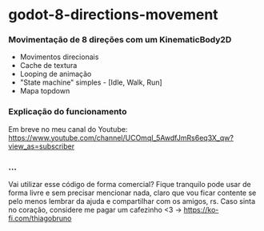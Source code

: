 # godot-8-directions-movement


### Movimentação de 8 direções com um KinematicBody2D
- Movimentos direcionais
- Cache de textura
- Looping de animação
- "State machine" simples - [Idle, Walk, Run]
- Mapa topdown


### Explicação do funcionamento
Em breve no meu canal do Youtube: https://www.youtube.com/channel/UCOmqI_5AwdfJmRs6eq3X_qw?view_as=subscriber


### ...
Vai utilizar esse código de forma comercial? Fique tranquilo pode usar de forma livre e sem precisar mencionar nada, claro que vou ficar contente se pelo menos lembrar da ajuda e compartilhar com os amigos, rs. Caso sinta no coração, considere me pagar um cafezinho <3 -> https://ko-fi.com/thiagobruno
